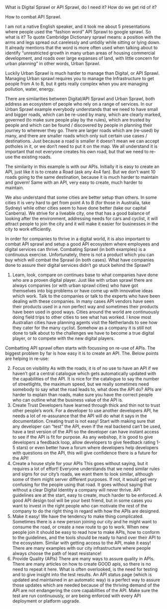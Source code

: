 What is Digital Sprawl or API Sprawl, do I need it? How do we get rid of it?

How to combat API Sprawl.

I am not a native English speaker, and it took me about 5 presentations where people used the “fashion word” API Sprawl to google sprawl. So what is it? To quote Cambridge Dictionary sprawl means: a position with the arms and legs spread out carelessly and untidily while sitting or lying down. It already mentions that the word is more often used when talking about to identify “unrestricted growth in many urban areas of housing commercial development, and roads over large expanses of land, with little concern for urban planning” in other words, Urban Sprawl. 

Luckily Urban Sprawl is much harder to manage than Digital, or API Sprawl. Managing Urban sprawl requires you to manage the Infrastructure to get people from A to B, but it gets really complex when you are managing pollution, water, energy.

There are similarities between Digital/API Sprawl and Urban Sprawl, both address an ecosystem of people who rely on a range of services. In our Urban Sprawl example everybody understands that we need to have small and bigger roads, which can be re-used by many, which are clearly marked, governed (to make sure people play by the rules), which are trusted by people and which can be found / discovered by people in planning their journey to wherever they go. There are larger roads which are (re-used) by many, and there are smaller roads which only suit certain use cases / destinations. Just because a road is smaller it doesn’t mean we can accept potholes in it, or we don’t need to put it on the map. We all understand it is important that not everyone creates his own road, but that we need to re-use the existing roads.

The similarity in this example is with our APIs. Initially it is easy to create an API, just like it is to create a Road (ask any 4x4 fan). But we don’t want 10 roads going to the same destination, because it is much harder to maintain and govern! Same with an API, very easy to create, much harder to maintain. 

We also understand that some cities are better setup than others. In some cities it is very hard to get from point A to B (for those in Australia, take Sydney) while other cities seem to have done better (take our capital Canberra). We strive for a liveable city, one that has a good balance of looking after the environment, addressing needs for cars and cyclist, it will attract people to join the city and it will make it easier for businesses in the city to work efficiently. 

In order for companies to thrive in a digital world, it is also important to combat API sprawl and setup a good API ecosystem where employees and digital services can thrive. Combating Sprawl (in both examples) is a continuous exercise. Unfortunately, there is not a product which you can buy which will combat the Sprawl (in both cases). What have companies done to assure their digital services didn’t go stuck behind the Sprawl?

1.	Learn, look, compare on continues base to what companies have done who are a proven digital player. Just like with urban sprawl there are always companies (or with urban sprawl cities) who have got themselves into big problems or have come up with innovative ideas which work. Talk to the companies or talk to the experts who have been dealing with these companies. In many cases API vendors have seen their products used in a non perfect way and sometimes their products have been used in good ways. Cities around the world are continuously doing field trips to other cities to see what has worked. I know most Australian cities have planning agents visit the Netherlands to see how they cater for the many cyclist. Somehow as a company it is still not done to talk about to the challenges we have to become a true digital player, or to compete with the new digital players.

Combatting API sprawl often starts with focussing on re-use of APIs. The biggest problem by far is how easy it is to create an API. The. Below points are helping in re-use:

2.	Focus on visibility
As with the roads, it is of no use to have an API if we haven’t got a central catalogue which gets automatically updated with the capabilities of the API. It is nice for the catalogue to say the number of streetlights, the maximum speed, but we really sometimes need somebody to say what the road leads to, what does the API do? APIs are harder to explain than roads, make sure you have the correct people who can outline what the business value of the API is. 
3.	Create Trust
Developers have learned through thick and thin not to trust other people’s work. For a developer to use another developers API, he needs a lot of re-assurance that the API will do what it says in the documentation. Creating trust is not easy! Start with making sure that any developer can “test” the API, even if the real backend can’t be used, have a test version of the API so the developer can have instant access to see if the API is fit for purpose. As any webshop, it is good to give developers a feedback loop, allow developers to give feedback rating 1-5 stars) or even better have a forum where developers help developers with questions on the API, this will give confidence there is a future for the API!  
4.	Create a house style for your APIs
This goes without saying, but it requires a lot of effort! Everyone understands that we need similar rules and signs for our city’s roads, we want them to look similar, although some of them might server different purposes. If not, it would get very confusing for the people using that road. It goes without saying that without a clear Digital Identity a company will never thrive. API guidelines are at the start, easy to create, much harder to be enforced. A good API design tool will be your best friend, but in some cases you want to invest in the right people who can motivate the rest of the company to do the right thing in regard with how the APIs are designed. 
5.	Make it easy!
We have the tendency to make thing complicated. Sometimes there is a new person joining our city and he might want to consume the road, or create a new route to go to work. When new people join it should be easy to read how to make APIs, how to conform to the guidelines, and the tools should be ready to hand over their API to the ecosystem. Similar with getting access to the API, make it easy! There are many examples with our city infrastructure where people always choose the path of least resistance! 
6.	Provide Quality (APIs)
There are many ways to assure quality in APIs. There are many articles on how to create GOOD apis, so there is no need to repeat it here. What is often overlooked, is the need for testing and to give insight into the test results. An API status page (which is updated and maintained in an automatic way) is a perfect way to assure those updates which are needed because of the thriving demand of the API are not endangering the core capabilities of the API. Make sure the test are run continuously, or are being enforced with every API deployment or platform upgrade. 

